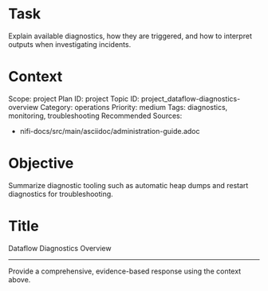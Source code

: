 # Task
Explain available diagnostics, how they are triggered, and how to interpret outputs when investigating incidents.

# Context
Scope: project
Plan ID: project
Topic ID: project_dataflow-diagnostics-overview
Category: operations
Priority: medium
Tags: diagnostics, monitoring, troubleshooting
Recommended Sources:
- nifi-docs/src/main/asciidoc/administration-guide.adoc

# Objective
Summarize diagnostic tooling such as automatic heap dumps and restart diagnostics for troubleshooting.

# Title
Dataflow Diagnostics Overview

---

Provide a comprehensive, evidence-based response using the context above.

